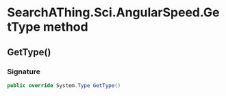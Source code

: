 # SearchAThing.Sci.AngularSpeed.GetType method
## GetType()
### Signature
```csharp
public override System.Type GetType()
```
